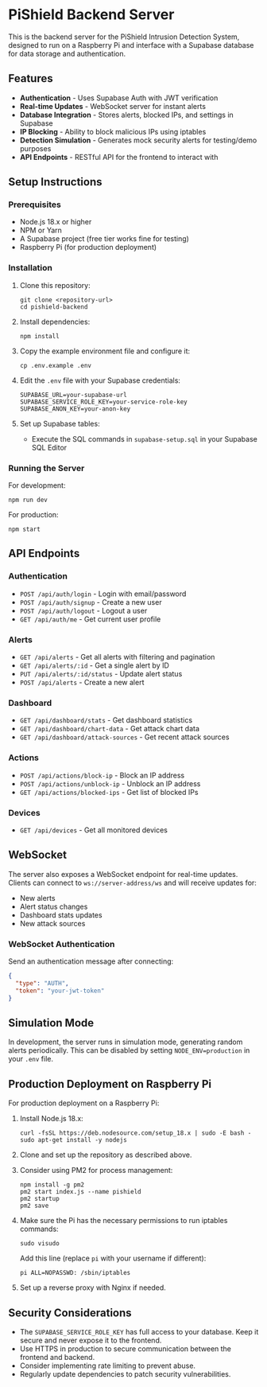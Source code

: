 
# PiShield Backend Server

This is the backend server for the PiShield Intrusion Detection System, designed to run on a Raspberry Pi and interface with a Supabase database for data storage and authentication.

## Features

- **Authentication** - Uses Supabase Auth with JWT verification
- **Real-time Updates** - WebSocket server for instant alerts
- **Database Integration** - Stores alerts, blocked IPs, and settings in Supabase
- **IP Blocking** - Ability to block malicious IPs using iptables
- **Detection Simulation** - Generates mock security alerts for testing/demo purposes
- **API Endpoints** - RESTful API for the frontend to interact with

## Setup Instructions

### Prerequisites

- Node.js 18.x or higher
- NPM or Yarn
- A Supabase project (free tier works fine for testing)
- Raspberry Pi (for production deployment)

### Installation

1. Clone this repository:
   ```
   git clone <repository-url>
   cd pishield-backend
   ```

2. Install dependencies:
   ```
   npm install
   ```

3. Copy the example environment file and configure it:
   ```
   cp .env.example .env
   ```

4. Edit the `.env` file with your Supabase credentials:
   ```
   SUPABASE_URL=your-supabase-url
   SUPABASE_SERVICE_ROLE_KEY=your-service-role-key
   SUPABASE_ANON_KEY=your-anon-key
   ```

5. Set up Supabase tables:
   - Execute the SQL commands in `supabase-setup.sql` in your Supabase SQL Editor

### Running the Server

For development:
```
npm run dev
```

For production:
```
npm start
```

## API Endpoints

### Authentication
- `POST /api/auth/login` - Login with email/password
- `POST /api/auth/signup` - Create a new user
- `POST /api/auth/logout` - Logout a user
- `GET /api/auth/me` - Get current user profile

### Alerts
- `GET /api/alerts` - Get all alerts with filtering and pagination
- `GET /api/alerts/:id` - Get a single alert by ID
- `PUT /api/alerts/:id/status` - Update alert status
- `POST /api/alerts` - Create a new alert

### Dashboard
- `GET /api/dashboard/stats` - Get dashboard statistics
- `GET /api/dashboard/chart-data` - Get attack chart data
- `GET /api/dashboard/attack-sources` - Get recent attack sources

### Actions
- `POST /api/actions/block-ip` - Block an IP address
- `POST /api/actions/unblock-ip` - Unblock an IP address
- `GET /api/actions/blocked-ips` - Get list of blocked IPs

### Devices
- `GET /api/devices` - Get all monitored devices

## WebSocket

The server also exposes a WebSocket endpoint for real-time updates. Clients can connect to `ws://server-address/ws` and will receive updates for:

- New alerts
- Alert status changes
- Dashboard stats updates
- New attack sources

### WebSocket Authentication

Send an authentication message after connecting:

```json
{
  "type": "AUTH",
  "token": "your-jwt-token"
}
```

## Simulation Mode

In development, the server runs in simulation mode, generating random alerts periodically. This can be disabled by setting `NODE_ENV=production` in your `.env` file.

## Production Deployment on Raspberry Pi

For production deployment on a Raspberry Pi:

1. Install Node.js 18.x:
   ```
   curl -fsSL https://deb.nodesource.com/setup_18.x | sudo -E bash -
   sudo apt-get install -y nodejs
   ```

2. Clone and set up the repository as described above.

3. Consider using PM2 for process management:
   ```
   npm install -g pm2
   pm2 start index.js --name pishield
   pm2 startup
   pm2 save
   ```

4. Make sure the Pi has the necessary permissions to run iptables commands:
   ```
   sudo visudo
   ```
   
   Add this line (replace `pi` with your username if different):
   ```
   pi ALL=NOPASSWD: /sbin/iptables
   ```

5. Set up a reverse proxy with Nginx if needed.

## Security Considerations

- The `SUPABASE_SERVICE_ROLE_KEY` has full access to your database. Keep it secure and never expose it to the frontend.
- Use HTTPS in production to secure communication between the frontend and backend.
- Consider implementing rate limiting to prevent abuse.
- Regularly update dependencies to patch security vulnerabilities.
